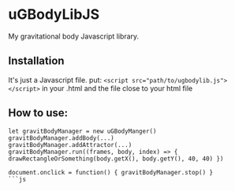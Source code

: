# uGBodyLibJS
My gravitational body Javascript library.


## Installation

It's just a Javascript file.
put: `<script src="path/to/ugbodylib.js"></script>` in your .html
     and the file close to your html file

## How to use:

```
let gravitBodyManager = new uGBodyManger()
gravitBodyManager.addBody(...)
gravitBodyManager.addAttractor(...)
gravitBodyManager.run((frames, body, index) => { drawRectangleOrSomething(body.getX(), body.getY(), 40, 40) })

document.onclick = function() { gravitBodyManager.stop() } 
```js